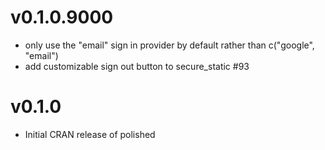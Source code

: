 # v0.1.0.9000

- only use the "email" sign in provider by default rather than c("google", "email")
- add customizable sign out button to secure_static #93

# v0.1.0

- Initial CRAN release of polished
